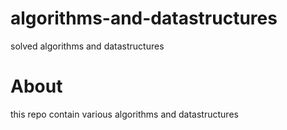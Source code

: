 # algorithms-and-datastructures
solved algorithms and datastructures

# About
 this repo contain various algorithms and datastructures
